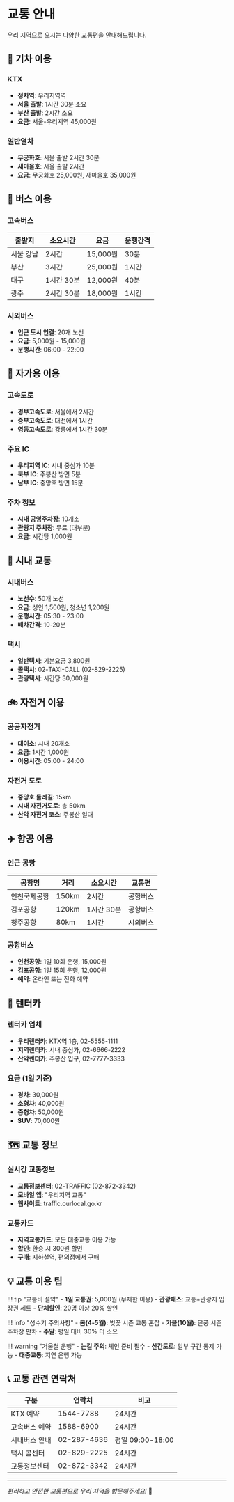 # 교통 안내

우리 지역으로 오시는 다양한 교통편을 안내해드립니다.

## 🚄 기차 이용

### KTX
- **정차역**: 우리지역역
- **서울 출발**: 1시간 30분 소요
- **부산 출발**: 2시간 소요
- **요금**: 서울-우리지역 45,000원

### 일반열차
- **무궁화호**: 서울 출발 2시간 30분
- **새마을호**: 서울 출발 2시간
- **요금**: 무궁화호 25,000원, 새마을호 35,000원

## 🚌 버스 이용

### 고속버스
| 출발지 | 소요시간 | 요금 | 운행간격 |
|--------|----------|------|----------|
| 서울 강남 | 2시간 | 15,000원 | 30분 |
| 부산 | 3시간 | 25,000원 | 1시간 |
| 대구 | 1시간 30분 | 12,000원 | 40분 |
| 광주 | 2시간 30분 | 18,000원 | 1시간 |

### 시외버스
- **인근 도시 연결**: 20개 노선
- **요금**: 5,000원 - 15,000원
- **운행시간**: 06:00 - 22:00

## 🚗 자가용 이용

### 고속도로
- **경부고속도로**: 서울에서 2시간
- **중부고속도로**: 대전에서 1시간
- **영동고속도로**: 강릉에서 1시간 30분

### 주요 IC
- **우리지역 IC**: 시내 중심가 10분
- **북부 IC**: 주봉산 방면 5분
- **남부 IC**: 중앙호 방면 15분

### 주차 정보
- **시내 공영주차장**: 10개소
- **관광지 주차장**: 무료 (대부분)
- **요금**: 시간당 1,000원

## 🚌 시내 교통

### 시내버스
- **노선수**: 50개 노선
- **요금**: 성인 1,500원, 청소년 1,200원
- **운행시간**: 05:30 - 23:00
- **배차간격**: 10-20분

### 택시
- **일반택시**: 기본요금 3,800원
- **콜택시**: 02-TAXI-CALL (02-829-2225)
- **관광택시**: 시간당 30,000원

## 🚲 자전거 이용

### 공공자전거
- **대여소**: 시내 20개소
- **요금**: 1시간 1,000원
- **이용시간**: 05:00 - 24:00

### 자전거 도로
- **중앙호 둘레길**: 15km
- **시내 자전거도로**: 총 50km
- **산악 자전거 코스**: 주봉산 일대

## ✈️ 항공 이용

### 인근 공항
| 공항명 | 거리 | 소요시간 | 교통편 |
|--------|------|----------|--------|
| 인천국제공항 | 150km | 2시간 | 공항버스 |
| 김포공항 | 120km | 1시간 30분 | 공항버스 |
| 청주공항 | 80km | 1시간 | 시외버스 |

### 공항버스
- **인천공항**: 1일 10회 운행, 15,000원
- **김포공항**: 1일 15회 운행, 12,000원
- **예약**: 온라인 또는 전화 예약

## 🚐 렌터카

### 렌터카 업체
- **우리렌터카**: KTX역 1층, 02-5555-1111
- **지역렌터카**: 시내 중심가, 02-6666-2222
- **산악렌터카**: 주봉산 입구, 02-7777-3333

### 요금 (1일 기준)
- **경차**: 30,000원
- **소형차**: 40,000원
- **중형차**: 50,000원
- **SUV**: 70,000원

## 🗺️ 교통 정보

### 실시간 교통정보
- **교통정보센터**: 02-TRAFFIC (02-872-3342)
- **모바일 앱**: "우리지역 교통"
- **웹사이트**: traffic.ourlocal.go.kr

### 교통카드
- **지역교통카드**: 모든 대중교통 이용 가능
- **할인**: 환승 시 300원 할인
- **구매**: 지하철역, 편의점에서 구매

## 💡 교통 이용 팁

!!! tip "교통비 절약"
    - **1일 교통권**: 5,000원 (무제한 이용)
    - **관광패스**: 교통+관광지 입장권 세트
    - **단체할인**: 20명 이상 20% 할인

!!! info "성수기 주의사항"
    - **봄(4-5월)**: 벚꽃 시즌 교통 혼잡
    - **가을(10월)**: 단풍 시즌 주차장 만차
    - **주말**: 평일 대비 30% 더 소요

!!! warning "겨울철 운행"
    - **눈길 주의**: 체인 준비 필수
    - **산간도로**: 일부 구간 통제 가능
    - **대중교통**: 지연 운행 가능

## 📞 교통 관련 연락처

| 구분 | 연락처 | 비고 |
|------|--------|------|
| KTX 예약 | 1544-7788 | 24시간 |
| 고속버스 예약 | 1588-6900 | 24시간 |
| 시내버스 안내 | 02-287-4636 | 평일 09:00-18:00 |
| 택시 콜센터 | 02-829-2225 | 24시간 |
| 교통정보센터 | 02-872-3342 | 24시간 |

---

*편리하고 안전한 교통편으로 우리 지역을 방문해주세요!* 🚗 